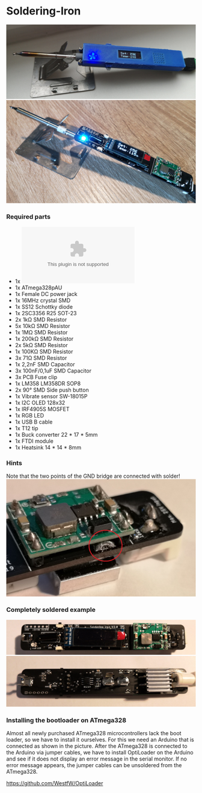 # Soldering-Iron

![Soldering Iron](Pictures/SolderingIron_1.jpg)
![Soldering Iron](Pictures/SolderingIron_3.jpg)

### Required parts
* 1x ![Soldering iron PCB](https://github.com/MarvinsTech/Soldering-Iron/tree/master/Eagle%20file/Soldering%20Iron%20V2/GerberFile.zip)
* 1x ATmega328pAU
* 1x Female DC power jack
* 1x 16MHz crystal SMD
* 1x SS12 Schottky diode
* 1x 2SC3356 R25 SOT-23
* 2x 1kΩ SMD Resistor
* 5x 10kΩ SMD Resistor
* 1x 1MΩ SMD Resistor
* 1x 200kΩ SMD Resistor
* 2x 5kΩ SMD Resistor
* 1x 100KΩ SMD Resistor
* 3x 71Ω SMD Resistor
* 1x 2,2nF SMD Capacitor
* 3x 100nF/0,1uF SMD Capacitor
* 3x PCB Fuse clip
* 1x LM358 LM358DR SOP8
* 2x 90° SMD Side push button 
* 1x Vibrate sensor SW-18015P
* 1x I2C OLED 128x32
* 1x IRF4905S MOSFET
* 1x RGB LED
* 1x USB B cable
* 1x T12 tip
* 1x Buck converter 22 * 17 * 5mm
* 1x FTDI module
* 1x Heatsink 14 * 14 * 8mm

### Hints
Note that the two points of the GND bridge are connected with solder!
![Soldering Iron](Pictures/SolderingIron_2.jpg)

### Completely soldered example

![Soldering Iron](Pictures/SolderingIron_4.jpg)
![Soldering Iron](Pictures/SolderingIron_5.jpg)

### Installing the bootloader on ATmega328
Almost all newly purchased ATmega328 microcontrollers lack the boot loader, so we have to install it ourselves. For this we need an Arduino that is connected as shown in the picture. After the ATmega328 is connected to the Arduino via jumper cables, we have to install OptiLoader on the Arduino and see if it does not display an error message in the serial monitor. If no error message appears, the jumper cables can be unsoldered from the ATmega328.

https://github.com/WestfW/OptiLoader

### 

